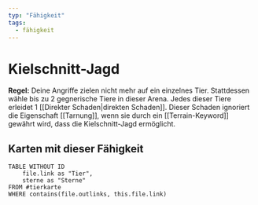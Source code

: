 ```yaml
---
typ: "Fähigkeit"
tags:
  - fähigkeit
---
```


# Kielschnitt-Jagd

**Regel:** Deine Angriffe zielen nicht mehr auf ein einzelnes Tier. Stattdessen wähle bis zu 2 gegnerische Tiere in dieser Arena. Jedes dieser Tiere erleidet 1 [[Direkter Schaden|direkten Schaden]]. Dieser Schaden ignoriert die Eigenschaft [[Tarnung]], wenn sie durch ein [[Terrain-Keyword]] gewährt wird, dass die Kielschnitt-Jagd ermöglicht.

## Karten mit dieser Fähigkeit

```dataview
TABLE WITHOUT ID   
	file.link as "Tier",   
	sterne as "Sterne" 
FROM #tierkarte
WHERE contains(file.outlinks, this.file.link)
````


